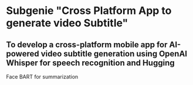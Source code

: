 # Subgenie "Cross Platform App to generate video Subtitle"


##  To develop a cross-platform mobile app for AI-powered video subtitle generation using OpenAI Whisper for speech recognition and Hugging 
Face BART for summarization 


